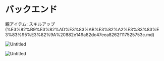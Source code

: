 # バックエンド

親アイテム: スキルアップ (%E3%82%B9%E3%82%AD%E3%83%AB%E3%82%A2%E3%83%83%E3%83%95%E3%82%9A%20882e149a82dc47eea8262f117525753c.md)

![Untitled](%E3%83%8F%E3%82%99%E3%83%83%E3%82%AF%E3%82%A8%E3%83%B3%E3%83%88%E3%82%99%20c4fbf884eb914056b569eb606f6d634b/Untitled.png)

![Untitled](%E3%83%8F%E3%82%99%E3%83%83%E3%82%AF%E3%82%A8%E3%83%B3%E3%83%88%E3%82%99%20c4fbf884eb914056b569eb606f6d634b/Untitled%201.png)